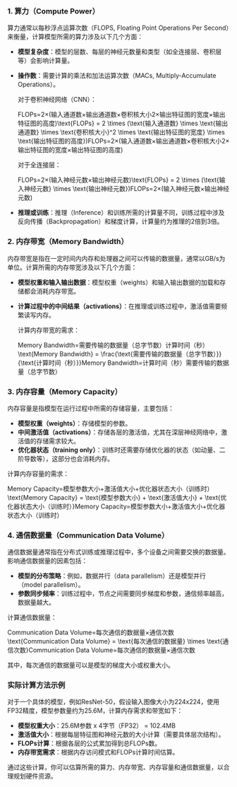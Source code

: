 ### 1. 算力（Compute Power）

算力通常以每秒浮点运算次数（FLOPS, Floating Point Operations Per Second）来衡量，计算模型所需的算力涉及以下几个方面：

- **模型复杂度**：模型的层数、每层的神经元数量和类型（如全连接层、卷积层等）会影响计算量。
    
- **操作数**：需要计算的乘法和加法运算次数（MACs, Multiply-Accumulate Operations）。
    
    对于卷积神经网络（CNN）：
    
    FLOPs=2×(输入通道数×输出通道数×卷积核大小2×输出特征图的宽度×输出特征图的高度)\text{FLOPs} = 2 \times (\text{输入通道数} \times \text{输出通道数} \times \text{卷积核大小}^2 \times \text{输出特征图的宽度} \times \text{输出特征图的高度})FLOPs=2×(输入通道数×输出通道数×卷积核大小2×输出特征图的宽度×输出特征图的高度)
    
    对于全连接层：
    
    FLOPs=2×(输入神经元数×输出神经元数)\text{FLOPs} = 2 \times (\text{输入神经元数} \times \text{输出神经元数})FLOPs=2×(输入神经元数×输出神经元数)
- **推理或训练**：推理（Inference）和训练所需的计算量不同，训练过程中涉及反向传播（Backpropagation）和梯度计算，计算量约为推理的2倍到3倍。
    

### 2. 内存带宽（Memory Bandwidth）

内存带宽是指在一定时间内内存和处理器之间可以传输的数据量，通常以GB/s为单位。计算所需的内存带宽涉及以下几个方面：

- **模型权重和输入输出数据**：模型权重（weights）和输入输出数据的加载和存储都会消耗内存带宽。
    
- **计算过程中的中间结果（activations）**：在推理或训练过程中，激活值需要频繁读写内存。
    
    计算内存带宽的需求：
    
    Memory Bandwidth=需要传输的数据量（总字节数）计算时间（秒）\text{Memory Bandwidth} = \frac{\text{需要传输的数据量（总字节数）}}{\text{计算时间（秒）}}Memory Bandwidth=计算时间（秒）需要传输的数据量（总字节数）​

### 3. 内存容量（Memory Capacity）

内存容量是指模型在运行过程中所需的存储容量，主要包括：

- **模型权重（weights）**：存储模型的参数。
- **中间激活值（activations）**：存储各层的激活值，尤其在深层神经网络中，激活值的存储需求较大。
- **优化器状态（training only）**：训练时还需要存储优化器的状态（如动量、二阶导数等），这部分也会消耗内存。

计算内存容量的需求：

Memory Capacity=模型参数大小+激活值大小+优化器状态大小（训练时）\text{Memory Capacity} = \text{模型参数大小} + \text{激活值大小} + \text{优化器状态大小（训练时）}Memory Capacity=模型参数大小+激活值大小+优化器状态大小（训练时）

### 4. 通信数据量（Communication Data Volume）

通信数据量通常指在分布式训练或推理过程中，多个设备之间需要交换的数据量。影响通信数据量的因素包括：

- **模型的分布策略**：例如，数据并行（data parallelism）还是模型并行（model parallelism）。
- **参数同步频率**：训练过程中，节点之间需要同步梯度和参数，通信频率越高，数据量越大。

计算通信数据量：

Communication Data Volume=每次通信的数据量×通信次数\text{Communication Data Volume} = \text{每次通信的数据量} \times \text{通信次数}Communication Data Volume=每次通信的数据量×通信次数

其中，每次通信的数据量可以是模型的梯度大小或权重大小。

### 实际计算方法示例

对于一个具体的模型，例如ResNet-50，假设输入图像大小为224x224，使用FP32精度，模型参数量约为25.6M，计算内存需求和带宽如下：

- **模型权重大小**：25.6M参数 x 4字节（FP32） = 102.4MB
- **激活值大小**：根据每层特征图和神经元数的大小计算（需要具体层次结构）。
- **FLOPs计算**：根据各层的公式累加得到总FLOPs数。
- **内存带宽需求**：根据内存访问模式和FLOPs计算时间估算。

通过这些计算，你可以估算所需的算力、内存带宽、内存容量和通信数据量，以合理规划硬件资源。